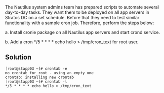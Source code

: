 The Nautilus system admins team has prepared scripts to automate several day-to-day tasks. They want them to be deployed on all app servers in Stratos DC on a set schedule. Before that they need to test similar functionality with a sample cron job. Therefore, perform the steps below:

a. Install cronie package on all Nautilus app servers and start crond service.

b. Add a cron */5 * * * * echo hello > /tmp/cron_text for root user.

## Solution

```
[root@stapp03 ~]# crontab -e
no crontab for root - using an empty one
crontab: installing new crontab
[root@stapp03 ~]# crontab -l
*/5 * * * * echo hello > /tmp/cron_text
```

